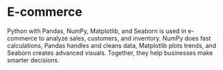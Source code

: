 # E-commerce
Python with Pandas, NumPy, Matplotlib, and Seaborn is used in e-commerce to analyze sales, customers, and inventory. NumPy does fast calculations, Pandas handles and cleans data, Matplotlib plots trends, and Seaborn creates advanced visuals. Together, they help businesses make smarter decisions.
